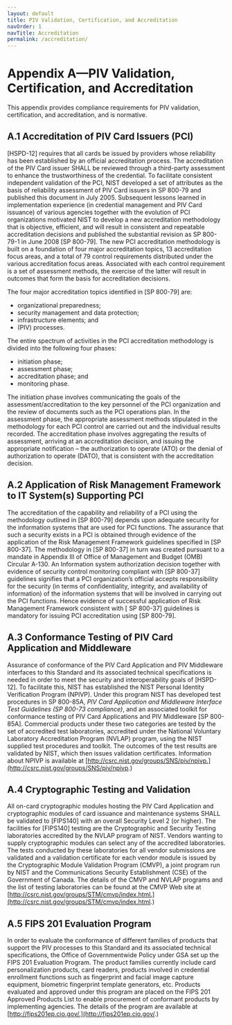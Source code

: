 ```yaml
---
layout: default
title: PIV Validation, Certification, and Accreditation
navOrder: 1
navTitle: Accreditation
permalink: /accreditation/
---
```

# Appendix A—PIV Validation, Certification, and Accreditation

This appendix provides compliance requirements for PIV validation, certification, and accreditation, and
is normative.

## A.1 Accreditation of PIV Card Issuers (PCI)

[HSPD-12] requires that all cards be issued by providers whose reliability has been established by an
official accreditation process. The accreditation of the PIV Card issuer SHALL be reviewed through a third-party assessment to enhance the trustworthiness of the credential. To facilitate consistent independent
validation of the PCI, NIST developed a set of attributes as the basis of reliability assessment of PIV Card
issuers in SP 800-79 and published this document in July 2005. Subsequent lessons learned in
implementation experience (in credential management and PIV Card issuance) of various agencies
together with the evolution of PCI organizations motivated NIST to develop a new accreditation
methodology that is objective, efficient, and will result in consistent and repeatable accreditation
decisions and published the substantial revision as SP 800-79-1 in June 2008 [SP 800-79]. The new PCI
accreditation methodology is built on a foundation of four major accreditation topics, 13 accreditation
focus areas, and a total of 79 control requirements distributed under the various accreditation focus areas.
Associated with each control requirement is a set of assessment methods, the exercise of the latter will
result in outcomes that form the basis for accreditation decisions.

The four major accreditation topics identified in [SP 800-79] are:

- organizational preparedness;
- security management and data protection;
- infrastructure elements; and
- (PIV) processes.

The entire spectrum of activities in the PCI accreditation methodology is divided into the following four
phases:

- initiation phase;
- assessment phase;
- accreditation phase; and
- monitoring phase.

The initiation phase involves communicating the goals of the assessment/accreditation to the key
personnel of the PCI organization and the review of documents such as the PCI operations plan. In the
assessment phase, the appropriate assessment methods stipulated in the methodology for each PCI control
are carried out and the individual results recorded. The accreditation phase involves aggregating the
results of assessment, arriving at an accreditation decision, and issuing the appropriate notification – the
authorization to operate (ATO) or the denial of authorization to operate (DATO), that is consistent with
the accreditation decision.


## A.2 Application of Risk Management Framework to IT System(s) Supporting PCI

The accreditation of the capability and reliability of a PCI using the methodology outlined in [SP 800-79]
depends upon adequate security for the information systems that are used for PCI functions. The
assurance that such a security exists in a PCI is obtained through evidence of the application of the Risk
Management Framework guidelines specified in [SP 800-37]. The methodology in [SP 800-37] in turn
was created pursuant to a mandate in Appendix III of Office of Management and Budget (OMB) Circular
A-130. An Information system authorization decision together with evidence of security control
monitoring compliant with [SP 800-37] guidelines signifies that a PCI organization’s official accepts
responsibility for the security (in terms of confidentiality, integrity, and availability of information) of the
information systems that will be involved in carrying out the PCI functions. Hence evidence of
successful application of Risk Management Framework consistent with [ SP 800-37] guidelines is
mandatory for issuing PCI accreditation using [SP 800-79].

## A.3 Conformance Testing of PIV Card Application and Middleware

Assurance of conformance of the PIV Card Application and PIV Middleware interfaces to this Standard
and its associated technical specifications is needed in order to meet the security and interoperability
goals of [HSPD-12]. To facilitate this, NIST has established the NIST Personal Identity Verification
Program (NPIVP). Under this program NIST has developed test procedures in SP 800-85A, *PIV Card
Application and Middleware Interface Test Guidelines (SP 800-73 compliance)*, and an associated toolkit
for conformance testing of PIV Card Applications and PIV Middleware [SP 800-85A]. Commercial
products under these two categories are tested by the set of accredited test laboratories, accredited under
the National Voluntary Laboratory Accreditation Program (NVLAP) program, using the NIST supplied
test procedures and toolkit. The outcomes of the test results are validated by NIST, which then issues
validation certificates. Information about NPIVP is available at
[http://csrc.nist.gov/groups/SNS/piv/npivp.](http://csrc.nist.gov/groups/SNS/piv/npivp.)

## A.4 Cryptographic Testing and Validation

All on-card cryptographic modules hosting the PIV Card Application and cryptographic modules of card
issuance and maintenance systems SHALL be validated to [FIPS140] with an overall Security Level 2 (or
higher). The facilities for [FIPS140] testing are the Cryptographic and Security Testing laboratories
accredited by the NVLAP program of NIST. Vendors wanting to supply cryptographic modules can
select any of the accredited laboratories. The tests conducted by these laboratories for all vendor
submissions are validated and a validation certificate for each vendor module is issued by the
Cryptographic Module Validation Program (CMVP), a joint program run by NIST and the
Communications Security Establishment (CSE) of the Government of Canada. The details of the CMVP
and NVLAP programs and the list of testing laboratories can be found at the CMVP Web site at
[http://csrc.nist.gov/groups/STM/cmvp/index.html.](http://csrc.nist.gov/groups/STM/cmvp/index.html.)

## A.5 FIPS 201 Evaluation Program

In order to evaluate the conformance of different families of products that support the PIV processes to
this Standard and its associated technical specifications, the Office of Governmentwide Policy under GSA
set up the FIPS 201 Evaluation Program. The product families currently include card personalization
products, card readers, products involved in credential enrollment functions such as fingerprint and facial
image capture equipment, biometric fingerprint template generators, etc. Products evaluated and
approved under this program are placed on the FIPS 201 Approved Products List to enable procurement
of conformant products by implementing agencies. The details of the program are available at
[http://fips201ep.cio.gov/.](http://fips201ep.cio.gov/.)


